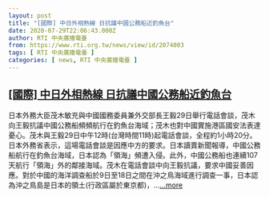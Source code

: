 ```yaml
---
layout: post
title: "[國際] 中日外相熱線 日抗議中國公務船近釣魚台"
date: 2020-07-29T22:06:43.000Z
author: RTI 中央廣播電臺
from: https://www.rti.org.tw/news/view/id/2074003
tags: [ RTI 中央廣播電臺 ]
categories: [ news, RTI 中央廣播電臺 ]
---
```

<!--1596060403000-->
[[國際] 中日外相熱線 日抗議中國公務船近釣魚台](https://www.rti.org.tw/news/view/id/2074003)
------

<div>
日本外務大臣茂木敏充與中國國務委員兼外交部長王毅29日舉行電話會談，茂木向王毅抗議中國公務船頻頻航行在釣魚台海域；茂木也對中國實施港區國安法表達憂心。茂木與王毅29日中午12時(台灣時間11時)起電話會談，全程約1小時20分。日本外務省表示，這場電話會談是因應中方的要求。日本讀賣新聞報導，中國公務船航行在釣魚台海域，日本認為「領海」頻遭入侵。此外，中國公務船也連續107天航行「領海」外的鄰接海域。茂木在電話會談中向王毅抗議，要求中國妥善因應。對於中國的海洋調查船於9日至18日之間在沖之鳥海域進行調查一事，日本認為沖之鳥島是日本的領土(行政區屬於東京都)，...<a target="_blank" href="https://www.rti.org.tw/news/view/id/2074003">...more</a>
</div>
